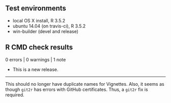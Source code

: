 ## Test environments
* local OS X install, R 3.5.2
* ubuntu 14.04 (on travis-ci), R 3.5.2
* win-builder (devel and release)

## R CMD check results

0 errors | 0 warnings | 1 note

* This is a new release.

--- 
This should no longer have duplicate names for Vignettes.  Also, it seems as though `git2r` has errors with GitHub certificates.  Thus, a `git2r` fix is required.